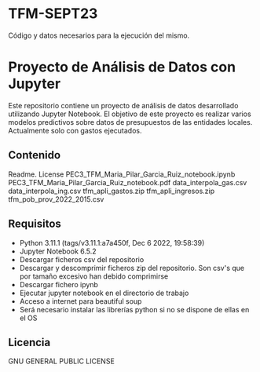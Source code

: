 # TFM-SEPT23
Código y datos necesarios para la ejecución del mismo.
# Proyecto de Análisis de Datos con Jupyter
Este repositorio contiene un proyecto de análisis de datos desarrollado utilizando Jupyter Notebook. El objetivo de este proyecto es realizar varios modelos predictivos sobre datos de presupuestos de las entidades locales. Actualmente solo con gastos ejecutados.
## Contenido
Readme.
License
PEC3_TFM_Maria_Pilar_Garcia_Ruiz_notebook.ipynb
PEC3_TFM_Maria_Pilar_Garcia_Ruiz_notebook.pdf
data_interpola_gas.csv
data_interpola_ing.csv
tfm_apli_gastos.zip
tfm_apli_ingresos.zip
tfm_pob_prov_2022_2015.csv
## Requisitos
- Python 3.11.1 (tags/v3.11.1:a7a450f, Dec  6 2022, 19:58:39)
- Jupyter Notebook 6.5.2
- Descargar ficheros csv del repositorio
- Descargar y descomprimir ficheros zip del repositorio. Son csv's que por tamaño excesivo han debido comprimirse
- Descargar fichero ipynb
- Ejecutar jupyter notebook en el directorio de trabajo
- Acceso a internet para beautiful soup
- Será necesario instalar las librerías python si no se dispone de ellas en el OS

## Licencia
GNU GENERAL PUBLIC LICENSE
